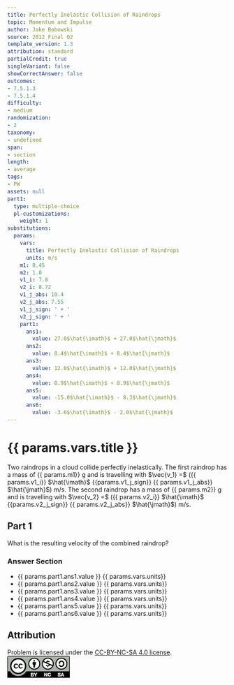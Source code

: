 ```yaml
---
title: Perfectly Inelastic Collision of Raindrops
topic: Momentum and Impulse
author: Jake Bobowski
source: 2012 Final Q2
template_version: 1.3
attribution: standard
partialCredit: true
singleVariant: false
showCorrectAnswer: false
outcomes:
- 7.5.1.3
- 7.5.1.4
difficulty:
- medium
randomization:
- 2
taxonomy:
- undefined
span:
- section
length:
- average
tags:
- PW
assets: null
part1:
  type: multiple-choice
  pl-customizations:
    weight: 1
substitutions:
  params:
    vars:
      title: Perfectly Inelastic Collision of Raindrops
      units: m/s
    m1: 0.45
    m2: 1.0
    v1_i: 7.8
    v2_i: 8.72
    v1_j_abs: 10.4
    v2_j_abs: 7.55
    v1_j_sign: ' + '
    v2_j_sign: ' + '
    part1:
      ans1:
        value: 27.0$\hat{\imath}$ + 27.0$\hat{\jmath}$
      ans2:
        value: 8.4$\hat{\imath}$ + 8.4$\hat{\jmath}$
      ans3:
        value: 12.0$\hat{\imath}$ + 12.0$\hat{\jmath}$
      ans4:
        value: 8.9$\hat{\imath}$ + 8.9$\hat{\jmath}$
      ans5:
        value: -15.0$\hat{\imath}$ - 8.3$\hat{\jmath}$
      ans6:
        value: -3.6$\hat{\imath}$ - 2.0$\hat{\jmath}$
---
```

# {{ params.vars.title }}
Two raindrops in a cloud collide perfectly inelastically. The first raindrop has a mass of {{ params.m1}} g and is travelling with $\vec{v_1} =$ ({{ params.v1_i}} $\hat{\imath}$ {{params.v1_j_sign}} {{ params.v1_j_abs}} $\hat{\jmath}$) m/s.
The second raindrop has a mass of {{ params.m2}} g and is travelling with $\vec{v_2} =$ ({{ params.v2_i}} $\hat{\imath}$ {{params.v2_j_sign}} {{ params.v2_j_abs}} $\hat{\jmath}$) m/s.

## Part 1

What is the resulting velocity of the combined raindrop?

### Answer Section

- {{ params.part1.ans1.value }} {{ params.vars.units}}
- {{ params.part1.ans2.value }} {{ params.vars.units}}
- {{ params.part1.ans3.value }} {{ params.vars.units}}
- {{ params.part1.ans4.value }} {{ params.vars.units}}
- {{ params.part1.ans5.value }} {{ params.vars.units}}
- {{ params.part1.ans6.value }} {{ params.vars.units}}

## Attribution

Problem is licensed under the [CC-BY-NC-SA 4.0 license](https://creativecommons.org/licenses/by-nc-sa/4.0/).<br> ![The Creative Commons 4.0 license requiring attribution-BY, non-commercial-NC, and share-alike-SA license.](https://raw.githubusercontent.com/firasm/bits/master/by-nc-sa.png)